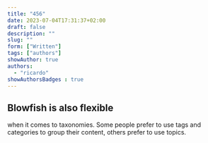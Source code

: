 ```yaml
---
title: "456"
date: 2023-07-04T17:31:37+02:00
draft: false
description: ""
slug: ""
form: ["Written"]
tags: ["authors"]
showAuthor: true
authors:
  - "ricardo"
showAuthorsBadges : true
---
```



## Blowfish is also flexible

when it comes to taxonomies. Some people prefer to use tags and categories to group their content, others prefer to use topics.
